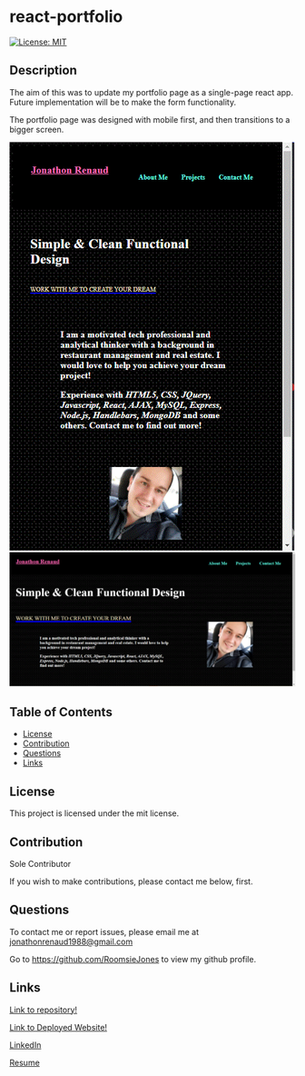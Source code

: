 # react-portfolio



[![License: MIT](https://img.shields.io/badge/License-MIT-yellow.svg)](https://opensource.org/licenses/MIT)
## Description

The aim of this was to update my portfolio page as a single-page react app.
Future implementation will be to make the form functionality. 

The portfolio page was designed with mobile first, and then transitions to a bigger screen. 

![Mobile View](/images/mobile.GIF)
![Desktop View](/images/web.GIF)
 
## Table of Contents 
* [License](#license)
* [Contribution](#contribution)
* [Questions](#questions)
* [Links](#links)
    
## License
This project is licensed under the mit license.
    
## Contribution 
    
Sole Contributor 

If you wish to make contributions, please contact me below, first.


## Questions
To contact me or report issues, please email me at jonathonrenaud1988@gmail.com

Go to https://github.com/RoomsieJones to view my github profile.    

## Links
[Link to repository!](https://github.com/roomsiejones/react-portfolio)

[Link to Deployed Website!](https://roomsiejones.github.io/react-portfolio/)

[LinkedIn](https://www.linkedin.com/in/jonathon-renaud-410910aa/)

[Resume](https://docs.google.com/document/d/1ub28BlsfOwQsW2EZ8ha5-XGSjncabLHVVOhax6jgi4w/edit?usp=sharing)
